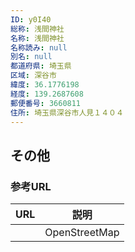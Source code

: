 ```yaml
---
ID: y0I40
総称: 浅間神社
名称: 浅間神社
名称読み: null
別名: null
都道府県: 埼玉県
区域: 深谷市
緯度: 36.1776198
経度: 139.2687608
郵便番号: 3660811
住所: 埼玉県深谷市人見１４０４
---
```


## その他

### 参考URL

| URL | 説明          |
| --- | ------------- |
|     | OpenStreetMap |

